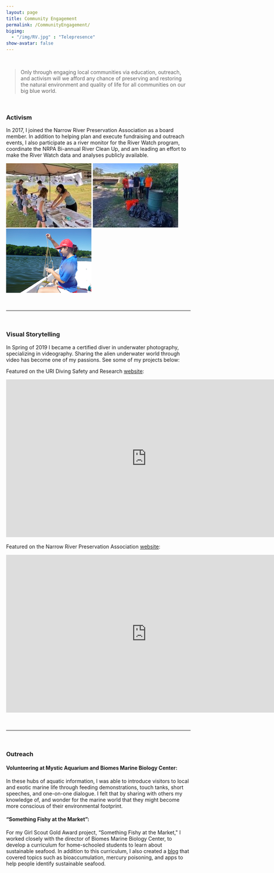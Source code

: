 ```yaml
---
layout: page  
title: Community Engagement 
permalink: /CommunityEngagement/  
bigimg:
  - "/img/RV.jpg" : "Telepresence"  
show-avatar: false 
---
```


&nbsp;

> Only through engaging local communities via education, outreach, and activism will we afford any chance of preserving and restoring the natural environment and quality of life for all communities on our big blue world.

&nbsp;

### Activism

In 2017, I joined the Narrow River Preservation Association as a board member. In addition to helping plan and execute fundraising and outreach events, I also participate as a river monitor for the River Watch program, coordinate the NRPA Bi-annual River Clean Up, and am leading an effort to make the River Watch data and analyses publicly available.

![Art-on-the-River](https://raw.githubusercontent.com/echille/echille.github.io/master/img/2018_08_25_Art-on-the-River_AK_20_a.jpg)  ![cleanup](https://raw.githubusercontent.com/echille/echille.github.io/master/img/2018_09_30_NR-Cleanup_14.jpg)  ![riverwater](https://raw.githubusercontent.com/echille/echille.github.io/master/img/riverwatch.png)  

&nbsp;

---

&nbsp;

### Visual Storytelling

In Spring of 2019 I became a certified diver in underwater photography, specializing in videography. Sharing the alien underwater world through video has become one of my passions. See some of my projects below:

Featured on the URI Diving Safety and Research [website](https://web.uri.edu/research-admin/diving-safety-research-program/):  
<iframe width="766" height="430" src="https://www.youtube.com/embed/r6-x8TiTK08" frameborder="0" allow="accelerometer; autoplay; encrypted-media; gyroscope; picture-in-picture" allowfullscreen></iframe>

Featured on the Narrow River Preservation Association [website](http://narrowriver.org/whatlivesinriver/):  
<iframe width="766" height="430" src="https://www.youtube.com/embed/aExRCdO9KAk" frameborder="0" allow="accelerometer; autoplay; encrypted-media; gyroscope; picture-in-picture" allowfullscreen></iframe>

&nbsp;

---

&nbsp;

### Outreach


#### Volunteering at Mystic Aquarium and Biomes Marine Biology Center:  
In these hubs of aquatic information, I was able to introduce visitors to local and exotic marine life through feeding demonstrations, touch tanks, short speeches, and one-on-one dialogue. I felt that by sharing with others my knowledge of, and wonder for the marine world that they might become more conscious of their environmental footprint. 


#### “Something Fishy at the Market”:  
For my Girl Scout Gold Award project, “Something Fishy at the Market," I worked closely with the director of Biomes Marine Biology Center, to develop a curriculum for home-schooled students to learn about sustainable seafood. In addition to this curriculum, I also created a [blog](https://erinburr124.wixsite.com/something-fishy) that covered topics such as bioaccumulation, mercury poisoning, and apps to help people identify sustainable seafood.
